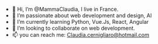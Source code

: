 - 👋 Hi, I’m @MammaClaudia, I live in France. 
- 👀 I’m passionate about web development and design, AI 
- 🌱 I’m currently learning Python, Vue.Js, React, Angular
- 💞️ I’m looking to collaborate on web development. 
- 📫 you can reach me: Claudia.cernigliaro@hotmail.com
